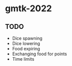 # gmtk-2022

## TODO
* Dice spawning
* Dice lowering
* Food expiring
* Exchanging food for points
* Time limits